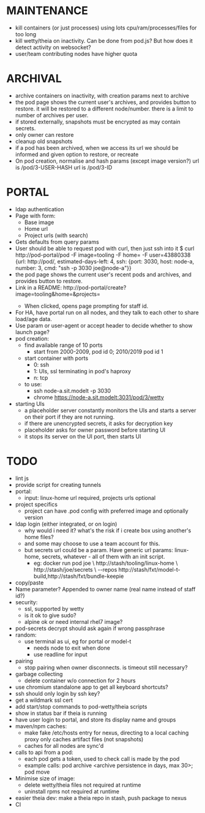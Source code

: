 MAINTENANCE
===========
- kill containers (or just processes) using lots cpu/ram/processes/files for too long
- kill wetty/theia on inactivity. Can be done from pod.js? But how does it detect
  activity on websocket?
- user/team contributing nodes have higher quota

ARCHIVAL
========
- archive containers on inactivity, with creation params next to archive
- the pod page shows the current user's archives, and provides button to restore.
  it will be restored to a different node/number.
  there is a limit to number of archives per user.
- if stored externally, snapshots must be encrypted as may contain secrets.
- only owner can restore
- cleanup old snapshots
- if a pod has been archived, when we access its url we should be informed
  and given option to restore, or recreate
- On pod creation, normalise and hash params (except image version?)
  url is /pod/3-USER-HASH
  url is /pod/3-ID

PORTAL
======
- ldap authentication
- Page with form:
  - Base image
  - Home url
  - Project urls (with search)
- Gets defaults from query params
- User should be able to request pod with curl, then just ssh into it
  $ curl http://pod-portal/pod -F image=tooling -F home=<home url> -F user=43880338
  {url: http://pod/<pod id>,
   estimated-days-left: 4,
   ssh: {port: 3030, host: node-a, number: 3, cmd: "ssh -p 3030 joe@node-a"}}
- the pod page shows the current user's recent pods and archives, and provides button
  to restore.
- Link in a README:
  http://pod-portal/create?image=tooling&home=<home url>&projects=<project url>
  - When clicked, opens page prompting for staff id.
- For HA, have portal run on all nodes, and they talk to each other to share
  load/age data.
- Use param or user-agent or accept header to decide whether to show launch page?
- pod creation:
  - find available range of 10 ports
    - start from 2000-2009, pod id 0; 2010/2019 pod id 1
  - start container with ports
    - 0: ssh
    - 1: UIs, ssl terminating in pod's haproxy
    - n: tcp
  - to use:
    - ssh node-a.sit.modelt -p 3030
    - chrome https://node-a.sit.modelt:3031/pod/3/wetty
- starting UIs
  - a placeholder server constantly monitors the UIs and starts a server on their
    port if they are not running.
  - if there are unencrypted secrets, it asks for decryption key
  - placeholder asks for owner password before starting UI
  - it stops its server on the UI port, then starts UI

TODO
====
- lint js
- provide script for creating tunnels
- portal:
  - input: linux-home url required, projects urls optional
- project specifics
  - project can have .pod config with preferred image and optionally version
- ldap login (either integrated, or on login)
  - why would i need it? what's the risk if i create box using another's home files?
  - and some may choose to use a team account for this.
  - but secrets url could be a param. Have generic url params: linux-home, secrets,
    whatever - all of them with an init script.
    - eg: docker run pod joe \\
          http://stash/tooling/linux-home \\
          http://stash/joe/secrets \\
          --repos http://stash/fxt/model-t-build,http://stash/fxt/bundle-keepie
- copy/paste
- Name parameter? Appended to owner name (real name instead of staff id?)
- security:
  - ssl, supported by wetty
  - is it ok to give sudo?
  - alpine ok or need internal rhel7 image?
- pod-secrets decrypt should ask again if wrong passphrase
- random:
  - use terminal as ui, eg for portal or model-t
    - needs node to exit when done
    - use readline for input
- pairing
  - stop pairing when owner disconnects. is timeout still necessary?
- garbage collecting
  - delete container w/o connection for 2 hours
- use chromium standalone app to get all keyboard shortcuts?
- ssh should only login by ssh key?
- get a wildmark ssl cert
- add start/stop commands to pod-wetty/theia scripts
- show in status bar if theia is running
- have user login to portal, and store its display name and groups
- maven/npm caches:
  - make fake /etc/hosts entry for nexus, directing to a local caching proxy
    only caches artifact files (not snapshots)
  - caches for all nodes are sync'd
- calls to api from a pod:
  - each pod gets a token, used to check call is made by the pod
  - example calls: pod archive <archive persistence in days, max 30>; pod move <node>
- Minimise size of image:
  - delete wetty/theia files not required at runtime
  - uninstall rpms not required at runtime
- easier theia dev: make a theia repo in stash, push package to nexus
- CI
